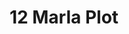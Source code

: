 ---
layout: post
categories: [sale, plot]
title: "12 Marla Plot"
price: "4.5 Lac"
permarla: "yes"
address: "Pull Barara, Sultan Colony"
type: "PLOT FOR SALE"
area: "12 Marla"
front: "42 by 80 ft"
---